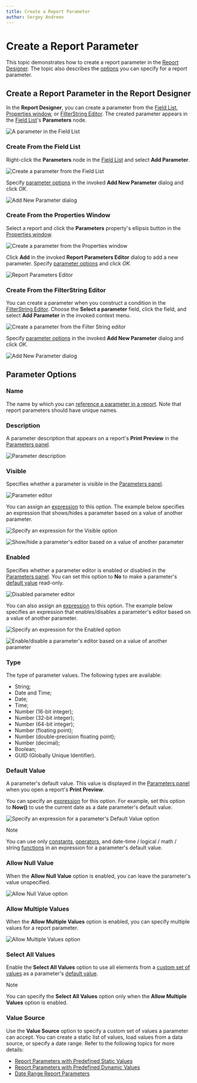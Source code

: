 ```yaml
---
title: Create a Report Parameter
author: Sergey Andreev
---
```


# Create a Report Parameter

This topic demonstrates how to create a report parameter in the [Report Designer](../../report-designer-for-winforms.md). The topic also describes the [options](#parameter-options) you can specify for a report parameter.

## Create a Report Parameter in the Report Designer

In the **Report Designer**, you can create a parameter from the [Field List](../report-designer-tools/ui-panels/field-list.md), [Properties window](../report-designer-tools/ui-panels/property-grid-tabbed-view.md), or [FilterString Editor](../use-expressions/expressions-overview.md#filterstring-editor). The created parameter appears in the [Field List](../report-designer-tools/ui-panels/field-list.md)'s **Parameters** node.

![A parameter in the Field List](../../../../images/field-list-parameters-section.png)

### Create From the Field List

Right-click the **Parameters** node in the [Field List](../report-designer-tools/ui-panels/field-list.md) and select **Add Parameter**.

![Create a parameter from the Field List](../../../../images/field-list-add-parameter.png)

Specify [parameter options](#parameter-options) in the invoked **Add New Parameter** dialog and click *OK*.

![Add New Parameter dialog](../../../../images/add-new-parameter-dialog.png)

### Create From the Properties Window

Select a report and click the **Parameters** property's ellipsis button in the [Properties window](../report-designer-tools/ui-panels/property-grid-tabbed-view.md).

![Create a parameter from the Properties window](../../../../images/property-grid-add-parameter.png)

Click **Add** in the invoked **Report Parameters Editor** dialog to add a new parameter. Specify [parameter options](#parameter-options) and click *OK*.

![Report Parameters Editor](../../../../images/report-parameters-editor.png)

### Create From the FilterString Editor

You can create a parameter when you construct a condition in the [FilterString Editor](../use-expressions/expressions-overview.md#filterstring-editor). Choose the **Select a parameter** field, click the field, and select **Add Parameter** in the invoked context menu.

![Create a parameter from the Filter String editor](../../../../images/filter-string-editor-add-parameter.png)

Specify [parameter options](#parameter-options) in the invoked **Add New Parameter** dialog and click *OK*.

![Add New Parameter dialog](../../../../images/add-new-parameter-dialog.png)

## Parameter Options

### Name

The name by which you can [reference a parameter in a report](reference-report-parameters.md). Note that report parameters should have unique names.

### Description

A parameter description that appears on a report's **Print Preview** in the [Parameters panel](parameters-panel.md).

![Parameter description](../../../../images/parameter-description.png)

### Visible

Specifies whether a parameter is visible in the [Parameters panel](parameters-panel.md).

![Parameter editor](../../../../images/parameter-editor.png)

You can assign an [expression](../use-expressions.md) to this option. The example below specifies an expression that shows/hides a parameter based on a value of another parameter.

![Specify an expression for the Visible option](../../../../images/specify-expression-for-visible-option.png)

![Show/hide a parameter's editor based on a value of another parameter](../../../../images/show-hide-parameter-editor.gif)

### Enabled

Specifies whether a parameter editor is enabled or disabled in the [Parameters panel](parameters-panel.md). You can set this option to **No** to make a parameter's [default value](#default-value) read-only.

![Disabled parameter editor](../../../../images/disabled-parameter-editor.png)

You can also assign an [expression](../use-expressions.md) to this option. The example below specifies an expression that enables/disables a parameter's editor based on a value of another parameter.

![Specify an expression for the Enabled option](../../../../images/specify-expression-for-enabled-option.png)

![Enable/disable a parameter's editor based on a value of another parameter](../../../../images/enable-disable-parameter-editor.gif)

### Type

The type of parameter values. The following types are available:

* String;
* Date and Time;
* Date;
* Time;
* Number (16-bit integer);
* Number (32-bit integer);
* Number (64-bit integer);
* Number (floating point);
* Number (double-precision floating point);
* Number (decimal);
* Boolean;
* GUID (Globally Unique Identifier).

### Default Value

A parameter's default value. This value is displayed in the [Parameters panel](parameters-panel.md) when you open a report's **Print Preview**.

You can specify an [expression](../use-expressions.md) for this option. For example, set this option to **Now()** to use the current date as a date parameter's default value.

![Specify an expression for a parameter's Default Value option](../../../../images/specify-expression-for-parameter-default-value.png)

> [!NOTE]
> You can use only [constants](../use-expressions/expression-language.md#constants), [operators](../use-expressions/expression-language.md#operators), and date-time / logical / math / string [functions](../use-expressions/expression-language.md#functions) in an expression for a parameter's default value.

### Allow Null Value

When the **Allow Null Value** option is enabled, you can leave the parameter's value unspecified.

![Allow Null Value option](../../../../images/parameter-editor-null-value.png)

### Allow Multiple Values

When the **Allow Multiple Values** option is enabled, you can specify multiple values for a report parameter.

![Allow Multiple Values option](../../../../images/parameter-editor-multiple-values.png)

### Select All Values

Enable the **Select All Values** option to use all elements from a [custom set of values](#value-source) as a parameter's [default value](#default-value).

> [!NOTE]
> You can specify the **Select All Values** option only when the **Allow Multiple Values** option is enabled.

### Value Source

Use the **Value Source** option to specify a custom set of values a parameter can accept. You can create a static list of values, load values from a data source, or specify a date range. Refer to the following topics for more details:

* [Report Parameters with Predefined Static Values](report-parameters-with-predefined-static-values.md)
* [Report Parameters with Predefined Dynamic Values](report-parameters-with-predefined-dynamic-values.md)
* [Date Range Report Parameters](date-range-report-parameters.md)
